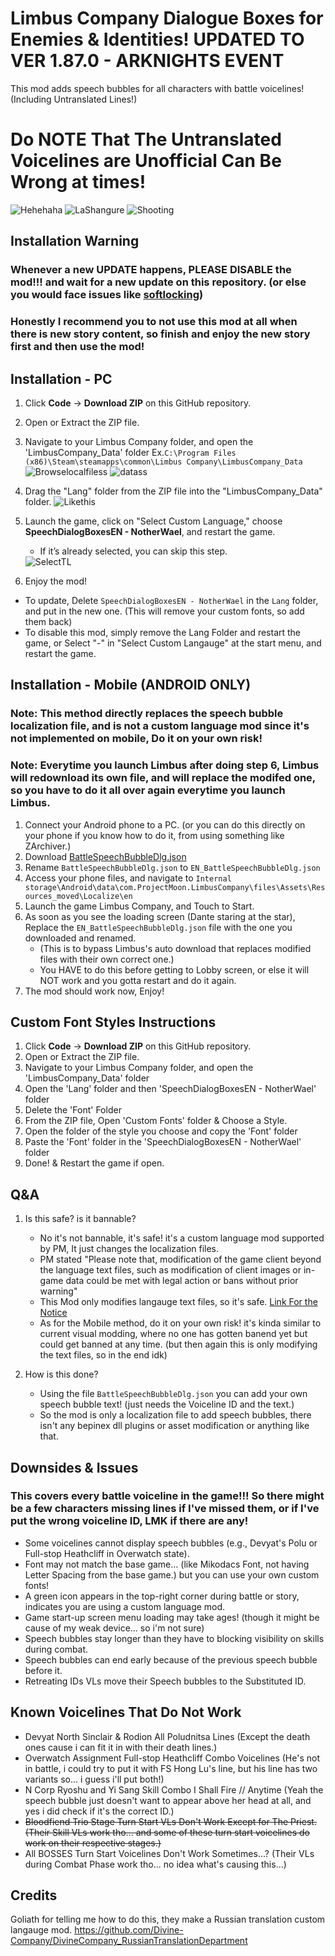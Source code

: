 # Limbus Company Dialogue Boxes for Enemies & Identities! UPDATED TO VER 1.87.0 - ARKNIGHTS EVENT

This mod adds speech bubbles for all characters with battle voicelines!
(Including Untranslated Lines!)

# Do NOTE That The Untranslated Voicelines are Unofficial Can Be Wrong at times!
<img src="Screenshot/Hehehaha.png" alt="Hehehaha"/>
<img src="Screenshot/LaShangure.png" alt="LaShangure"/>
<img src="Screenshot/Shooting.png" alt="Shooting"/>

## Installation Warning
### Whenever a new UPDATE happens, PLEASE DISABLE the mod!!! and wait for a new update on this repository. (or else you would face issues like [softlocking](https://www.youtube.com/watch?v=nHrCFfdBMAA))
### Honestly I recommend you to not use this mod at all when there is new story content, so finish and enjoy the new story first and then use the mod!
## Installation - PC
1. Click **Code** → **Download ZIP** on this GitHub repository.
2. Open or Extract the ZIP file.
3. Navigate to your Limbus Company folder, and open the 'LimbusCompany_Data' folder
Ex.`C:\Program Files (x86)\Steam\steamapps\common\Limbus Company\LimbusCompany_Data`
      <img src="Screenshot/Browselocalfiless.png" alt="Browselocalfiless"/>
      <img src="Screenshot/datass.png" alt="datass"/>

5. Drag the "Lang" folder from the ZIP file into the "LimbusCompany_Data" folder.
      <img src="Screenshot/Likethis.png" alt="Likethis"/>

5. Launch the game, click on "Select Custom Language," choose **SpeechDialogBoxesEN - NotherWael**, and restart the game.  
   - If it’s already selected, you can skip this step.
   <img src="Screenshot/SelectTL.png" alt="SelectTL"/>
6. Enjoy the mod!

- To update, Delete `SpeechDialogBoxesEN - NotherWael` in the `Lang` folder, and put in the new one.
  (This will remove your custom fonts, so add them back)
- To disable this mod, simply remove the Lang Folder and restart the game, or Select "-" in "Select Custom Langauge" at the start menu, and restart the game.

## Installation - Mobile (ANDROID ONLY)
### Note: This method directly replaces the speech bubble localization file, and is not a custom language mod since it's not implemented on mobile, Do it on your own risk!
### Note: Everytime you launch Limbus after doing step 6, Limbus will redownload its own file, and will replace the modifed one, so you have to do it all over again everytime you launch Limbus.
1. Connect your Android phone to a PC. (or you can do this directly on your phone if you know how to do it, from using something like ZArchiver.)
2. Download [BattleSpeechBubbleDlg.json](https://github.com/NotherWael/LimbusDialogueBoxes_EN/blob/main/Lang/SpeechDialogBoxesEN%20-%20NotherWael/BattleSpeechBubbleDlg.json)
3. Rename `BattleSpeechBubbleDlg.json` to `EN_BattleSpeechBubbleDlg.json`
4. Access your phone files, and navigate to `Internal storage\Android\data\com.ProjectMoon.LimbusCompany\files\Assets\Resources_moved\Localize\en`
5. Launch the game Limbus Company, and Touch to Start.
6. As soon as you see the loading screen (Dante staring at the star), Replace the `EN_BattleSpeechBubbleDlg.json` file with the one you downloaded and renamed.
   - (This is to bypass Limbus's auto download that replaces modified files with their own correct one.)
   - You HAVE to do this before getting to Lobby screen, or else it will NOT work and you gotta restart and do it again.
7. The mod should work now, Enjoy!

## Custom Font Styles Instructions
1. Click **Code** → **Download ZIP** on this GitHub repository.
2. Open or Extract the ZIP file.
3. Navigate to your Limbus Company folder, and open the 'LimbusCompany_Data' folder
4. Open the 'Lang' folder and then 'SpeechDialogBoxesEN - NotherWael' folder
5. Delete the 'Font' Folder
6. From the ZIP file, Open 'Custom Fonts' folder & Choose a Style.
7. Open the folder of the style you choose and copy the 'Font' folder
8. Paste the 'Font' folder in the 'SpeechDialogBoxesEN - NotherWael' folder
9. Done! & Restart the game if open.

## Q&A
1. Is this safe? is it bannable?
   - No it's not bannable, it's safe! it's a custom language mod supported by PM, It just changes the localization files.
   - PM stated "Please note that, modification of the game client beyond the language text files, such as modification of client images or in-game data could be met with legal action or bans without prior warning"
   - This Mod only modifies langauge text files, so it's safe. [Link For the Notice](https://store.steampowered.com/news/app/1973530/view/533220039674824558)
   - As for the Mobile method, do it on your own risk! it's kinda similar to current visual modding, where no one has gotten banend yet but could get banned at any time. (but then again this is only modifying the text files, so in the end idk)

2. How is this done?
   - Using the file `BattleSpeechBubbleDlg.json` you can add your own speech bubble text! (just needs the Voiceline ID and the text.)
   - So the mod is only a localization file to add speech bubbles, there isn't any bepinex dll plugins or asset modification or anything like that.

## Downsides & Issues
### This covers every battle voiceline in the game!!! So there might be a few characters missing lines if I've missed them, or if I've put the wrong voiceline ID, LMK if there are any!

- Some voicelines cannot display speech bubbles (e.g., Devyat's Polu or Full-stop Heathcliff in Overwatch state).  
- Font may not match the base game... (like Mikodacs Font, not having Letter Spacing from the base game.) but you can use your own custom fonts!  
- A green icon appears in the top-right corner during battle or story, indicates you are using a custom language mod.  
- Game start-up screen menu loading may take ages! (though it might be cause of my weak device... so i'm not sure) 
- Speech bubbles stay longer than they have to blocking visibility on skills during combat.
- Speech bubbles can end early because of the previous speech bubble before it.
- Retreating IDs VLs move their Speech bubbles to the Substituted ID.

## Known Voicelines That Do Not Work
- Devyat North Sinclair & Rodion All Poludnitsa Lines (Except the death ones cause i can fit it in with their death lines.)
- Overwatch Assignment Full-stop Heathcliff Combo Voicelines (He's not in battle, i could try to put it with FS Hong Lu's line, but his line has two variants so... i guess i'll put both!)
- N Corp Ryoshu and Yi Sang Skill Combo I Shall Fire // Anytime (Yeah the speech bubble just doesn't want to appear above her head at all, and yes i did check if it's the correct ID.)
- ~~Bloodfiend Trio Stage Turn Start VLs Don't Work Except for The Priest. (Their Skill VLs work tho... and some of these turn start voicelines do work on their respective stages.)~~
- All BOSSES Turn Start Voicelines Don't Work Sometimes...? (Their VLs during Combat Phase work tho... no idea what's causing this...)

## Credits
Goliath for telling me how to do this, they make a Russian translation custom langauge mod.
https://github.com/Divine-Company/DivineCompany_RussianTranslationDepartment
